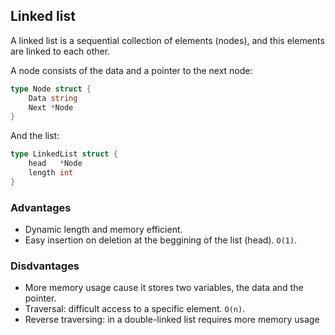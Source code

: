 ## Linked list

A linked list is a sequential collection of elements (nodes), and this elements are linked to each other.

A node consists of the data and a pointer to the next node:

```go
type Node struct {
	Data string
	Next *Node
}
```

And the list:

```go
type LinkedList struct {
	head   *Node
	length int
}
```

### Advantages

- Dynamic length and memory efficient.
- Easy insertion on deletion at the beggining of the list (head). `O(1)`.

### Disdvantages

- More memory usage cause it stores two variables, the data and the pointer.
- Traversal: difficult access to a specific element. `O(n)`.
- Reverse traversing: in a double-linked list requires more memory usage
